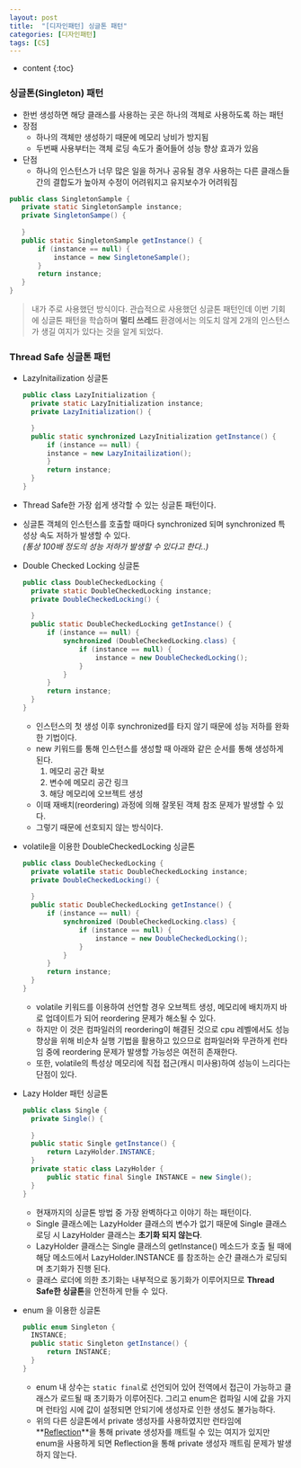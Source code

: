 ```yaml
---
layout: post
title:  "[디자인패턴] 싱글톤 패턴"
categories: [디자인패턴]
tags: [CS]
---
```


* content
{:toc}

### 싱글톤(Singleton) 패턴

 - 한번 생성하면 해당 클래스를 사용하는 곳은 하나의 객체로 사용하도록 하는 패턴
 - 장점
   - 하나의 객체만 생성하기 때문에 메모리 낭비가 방지됨
   - 두번째 사용부터는 객체 로딩 속도가 줄어들어 성능 향상 효과가 있음
 - 단점
   - 하나의 인스턴스가 너무 많은 일을 하거나 공유될 경우 사용하는 다른 클래스들간의 결합도가 높아져 수정이 어려워지고 유지보수가 어려워짐

```java
public class SingletonSample {
   private static SingletonSample instance;
   private SingletonSampe() {
     
   }
   public static SingletonSample getInstance() {
       if (instance == null) {
           instance = new SingletoneSample();
       }
       return instance;
   }
}
 ```
> 내가 주로 사용했던 방식이다. 관습적으로 사용했던 싱글톤 패턴인데 이번 기회에 싱글톤 패턴을 학습하며 **멀티 쓰레드** 환경에서는 의도치 않게 2개의 인스턴스가 생길 여지가 있다는 것을 알게 되었다.








### Thread Safe 싱글톤 패턴

- LazyInitailization 싱글톤
    ```java
    public class LazyInitialization {
      private static LazyInitialization instance;
      private LazyInitialization() {
    
      }
      public static synchronized LazyInitialization getInstance() {
          if (instance == null) {
          instance = new LazyInitailization();
          }
          return instance;
      }
    }
    ```
- Thread Safe한 가장 쉽게 생각할 수 있는 싱글톤 패턴이다.
- 싱글톤 객체의 인스턴스를 호출할 때마다 synchronized 되며 synchronized 특성상 속도 저하가 발생할 수 있다.<br>
*(통상 100배 정도의 성능 저하가 발생할 수 있다고 한다..)*

- Double Checked Locking 싱글톤
    ```java
    public class DoubleCheckedLocking {
      private static DoubleCheckedLocking instance;
      private DoubleCheckedLocking() {
        
      }
      public static DoubleCheckedLocking getInstance() {
          if (instance == null) {
              synchronized (DoubleCheckedLocking.class) {
                  if (instance == null) {
                      instance = new DoubleCheckedLocking();
                  }
              }
          }
          return instance;
      }
    }
    ```
  - 인스턴스의 첫 생성 이후 synchronized를 타지 않기 때문에 성능 저하를 완화한 기법이다.
  - new 키워드를 통해 인스턴스를 생성할 때 아래와 같은 순서를 통해 생성하게 된다.
    1. 메모리 공간 확보
    2. 변수에 메모리 공간 링크
    3. 해당 메모리에 오브젝트 생성
  - 이때 재배치(reordering) 과정에 의해 잘못된 객체 참조 문제가 발생할 수 있다.
  - 그렇기 때문에 선호되지 않는 방식이다.
  
- volatile을 이용한 DoubleCheckedLocking 싱글톤
    ```java
    public class DoubleCheckedLocking {
      private volatile static DoubleCheckedLocking instance;
      private DoubleCheckedLocking() {
        
      }
      public static DoubleCheckedLocking getInstance() {
          if (instance == null) {
              synchronized (DoubleCheckedLocking.class) {
                  if (instance == null) {
                      instance = new DoubleCheckedLocking();
                  }
              }
          }
          return instance;
      }
    }
    ```
  - volatile 키워드를 이용하여 선언할 경우 오브젝트 생성, 메모리에 배치까지 바로 업데이트가 되어 reordering 문제가 해소될 수 있다.
  - 하지만 이 것은 컴파일러의 reordering이 해결된 것으로 cpu 레벨에서도 성능 향상을 위해 비순차 실행 기법을 활용하고 있으므로 컴파일러와 무관하게 런타임 중에 reordering 문제가 발생할 가능성은 여전히 존재한다.
  - 또한, volatile의 특성상 메모리에 직접 접근(캐시 미사용)하여 성능이 느리다는 단점이 있다.
  
- Lazy Holder 패턴 싱글톤
    ```java
    public class Single {
      private Single() {
        
      } 
      public static Single getInstance() {
          return LazyHolder.INSTANCE;
      }
      private static class LazyHolder {
          public static final Single INSTANCE = new Single();
      }
    }
    ```
  - 현재까지의 싱글톤 방법 중 가장 완벽하다고 이야기 하는 패턴이다.
  - Single 클래스에는 LazyHolder 클래스의 변수가 없기 때문에 Single 클래스 로딩 시 LazyHolder 클래스는 **초기화 되지 않는다**.
  - LazyHolder 클래스는 Single 클래스의 getInstance() 메소드가 호출 될 때에 해당 메소드에서 LazyHolder.INSTANCE 를 참조하는 순간 클래스가 로딩되며 초기화가 진행 된다.
  - 클래스 로더에 의한 초기화는 내부적으로 동기화가 이루어지므로 **Thread Safe한 싱글톤**을 안전하게 만들 수 있다.
  
- enum 을 이용한 싱글톤
    ```java
    public enum Singleton {
      INSTANCE;
      public static Singleton getInstance() {
          return INSTANCE;
      }
    }
    ``` 
  - enum 내 상수는 `static final`로 선언되어 있어 전역에서 접근이 가능하고 클래스가 로드될 때 초기화가 이루어진다. 그리고 enum은 컴파일 시에 값을 가지며 런타임 시에 값이 설정되면 안되기에 생성자로 인한 생성도 불가능하다.
  - 위의 다른 싱글톤에서 private 생성자를 사용하였지만 런타임에 **[Reflection](https://taehyungk.github.io/2019/12/11/android-reflection/)**을 통해 private 생성자를 깨트릴 수 있는 여지가 있지만 enum을 사용하게 되면 Reflection을 통해 private 생성자 깨트림 문제가 발생하지 않는다.
